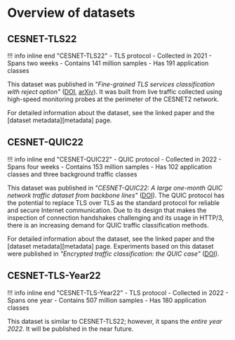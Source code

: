 # Overview of datasets

## CESNET-TLS22

!!! info inline end "CESNET-TLS22"
    - TLS protocol
    - Collected in 2021
    - Spans two weeks
    - Contains 141 million samples
    - Has 191 application classes

This dataset was published in *"Fine-grained TLS services classification with reject option"* ([DOI](https://doi.org/10.1016/j.comnet.2022.109467), [arXiv](https://arxiv.org/abs/2202.11984)). It was built from live traffic collected using high-speed monitoring probes at the perimeter of the CESNET2 network.

For detailed information about the dataset, see the linked paper and the [dataset metadata][metadata] page.

## CESNET-QUIC22

!!! info inline end "CESNET-QUIC22"
    - QUIC protocol
    - Collected in 2022
    - Spans four weeks
    - Contains 153 million samples
    - Has 102 application classes and three background traffic classes

This dataset was published in *"CESNET-QUIC22: A large one-month QUIC network traffic dataset from backbone lines"* ([DOI](https://doi.org/10.1016/j.dib.2023.108888)).
The QUIC protocol has the potential to replace TLS over TLS as the standard protocol for reliable and secure Internet communication.
Due to its design that makes the inspection of connection handshakes challenging and its usage in HTTP/3, there is an increasing demand for QUIC traffic classification methods.

For detailed information about the dataset, see the linked paper and the [dataset metadata][metadata] page. Experiments based on this dataset were published in *"Encrypted traffic classification: the QUIC case"* ([DOI](https://ieeexplore.ieee.org/abstractdocument/10199052/)).

## CESNET-TLS-Year22

!!! info inline end "CESNET-TLS-Year22"
    - TLS protocol
    - Collected in 2022
    - Spans one year
    - Contains 507 million samples
    - Has 180 application classes

This dataset is similar to CESNET-TLS22; however, it spans the *entire year 2022*. It will be published in the near future.
